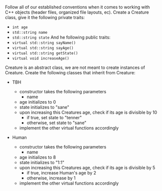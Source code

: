 Follow all of our established conventions when it comes to working with C++ objects (header files, organized file layouts, ec). 
Create a Creature class, give it the following private traits:
- `int age`
- `std::string name`
- `std::string state`
And he following public traits:
- `virtual std::string sayName()`
- `virtual std::string sayAge()`
- `virtual std::string getState()`
- `virtual void increaseAge()`

Creature is an abstract class, we are not meant to create instances of Creature. Create the following classes that inherit from Creature:
- TBH
  - constructor takes the following parameters
    - name
  - age initializes to 0
  - state initializes to "sane"
  - upon increasing this Creatures age, check if its age is divisible by 10
    - if true, set state to "tenner"
    - otherwise, set state to "sane"
  - implement the other virtual functions accordingly

- Human
  - constructor takes the following parameters
    - name
  - age initializes to 8
  - state initializes to "1:1"
  - upon increasing this Creatures age, check if its age is divisible by 5
    - if true, increase Human's age by 2
    - otherwise, increase by 1
  - implement the other virtual functions accordingly
